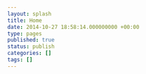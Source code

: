 ```yaml
---
layout: splash
title: Home
date: 2014-10-27 18:58:14.000000000 +00:00
type: pages
published: true
status: publish
categories: []
tags: []
---
```


